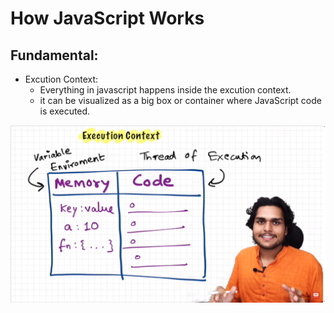# How JavaScript Works

## Fundamental:
   - Excution Context:
      - Everything in javascript happens inside the excution context.
      - it can be visualized as a big box or container where JavaScript code is executed.

![images](executionContext.png)
    
